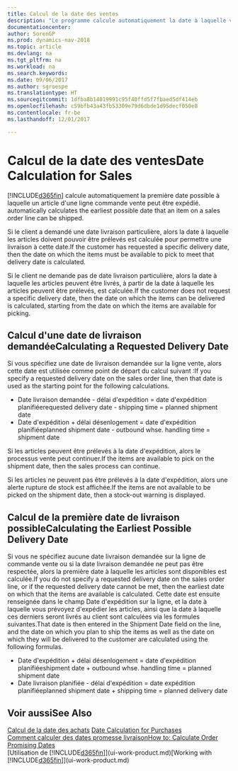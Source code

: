 ```yaml
---
title: Calcul de la date des ventes
description: "Le programme calcule automatiquement la date à laquelle vous devez commander un article pour l'avoir en stock à une certaine date. Il s'agit de la date à laquelle des articles commandés à une date donnée devraient être disponibles pour le prélèvement."
documentationcenter: 
author: SorenGP
ms.prod: dynamics-nav-2018
ms.topic: article
ms.devlang: na
ms.tgt_pltfrm: na
ms.workload: na
ms.search.keywords: 
ms.date: 09/06/2017
ms.author: sgroespe
ms.translationtype: HT
ms.sourcegitcommit: 1dfba8b14019991c95f40ffd5f7fbaed5df414eb
ms.openlocfilehash: c59bfb43a43fb53309e79d6dbde1d95decf050e8
ms.contentlocale: fr-be
ms.lasthandoff: 12/01/2017

---
```

# <a name="date-calculation-for-sales"></a><span data-ttu-id="98546-104">Calcul de la date des ventes</span><span class="sxs-lookup"><span data-stu-id="98546-104">Date Calculation for Sales</span></span>
[!INCLUDE[d365fin](includes/d365fin_md.md)]<span data-ttu-id="98546-105"> calcule automatiquement la première date possible à laquelle un article d'une ligne commande vente peut être expédié.</span><span class="sxs-lookup"><span data-stu-id="98546-105"> automatically calculates the earliest possible date that an item on a sales order line can be shipped.</span></span>

<span data-ttu-id="98546-106">Si le client a demandé une date livraison particulière, alors la date à laquelle les articles doivent pouvoir être prélevés est calculée pour permettre une livraison à cette date.</span><span class="sxs-lookup"><span data-stu-id="98546-106">If the customer has requested a specific delivery date, then the date on which the items must be available to pick to meet that delivery date is calculated.</span></span>

<span data-ttu-id="98546-107">Si le client ne demande pas de date livraison particulière, alors la date à laquelle les articles peuvent être livrés, à partir de la date à laquelle les articles peuvent être prélevés, est calculée.</span><span class="sxs-lookup"><span data-stu-id="98546-107">If the customer does not request a specific delivery date, then the date on which the items can be delivered is calculated, starting from the date on which the items are available for picking.</span></span>

## <a name="calculating-a-requested-delivery-date"></a><span data-ttu-id="98546-108">Calcul d'une date de livraison demandée</span><span class="sxs-lookup"><span data-stu-id="98546-108">Calculating a Requested Delivery Date</span></span>
<span data-ttu-id="98546-109">Si vous spécifiez une date de livraison demandée sur la ligne vente, alors cette date est utilisée comme point de départ du calcul suivant :</span><span class="sxs-lookup"><span data-stu-id="98546-109">If you specify a requested delivery date on the sales order line, then that date is used as the starting point for the following calculations.</span></span>

- <span data-ttu-id="98546-110">Date livraison demandée - délai d'expédition = date d'expédition planifiée</span><span class="sxs-lookup"><span data-stu-id="98546-110">requested delivery date - shipping time = planned shipment date</span></span>
- <span data-ttu-id="98546-111">Date d'expédition + délai désenlogement = date d'expédition planifiée</span><span class="sxs-lookup"><span data-stu-id="98546-111">planned shipment date - outbound whse. handling time = shipment date</span></span>

<span data-ttu-id="98546-112">Si les articles peuvent être prélevés à la date d'expédition, alors le processus vente peut continuer.</span><span class="sxs-lookup"><span data-stu-id="98546-112">If the items are available to pick on the shipment date, then the sales process can continue.</span></span>

<span data-ttu-id="98546-113">Si les articles ne peuvent pas être prélevés à la date d'expédition, alors une alerte rupture de stock est affichée.</span><span class="sxs-lookup"><span data-stu-id="98546-113">If the items are not available to be picked on the shipment date, then a stock-out warning is displayed.</span></span>

## <a name="calculating-the-earliest-possible-delivery-date"></a><span data-ttu-id="98546-114">Calcul de la première date de livraison possible</span><span class="sxs-lookup"><span data-stu-id="98546-114">Calculating the Earliest Possible Delivery Date</span></span>
<span data-ttu-id="98546-115">Si vous ne spécifiez aucune date livraison demandée sur la ligne de commande vente ou si la date livraison demandée ne peut pas être respectée, alors la première date à laquelle les articles sont disponibles est calculée.</span><span class="sxs-lookup"><span data-stu-id="98546-115">If you do not specify a requested delivery date on the sales order line, or if the requested delivery date cannot be met, then the earliest date on which that the items are available is calculated.</span></span> <span data-ttu-id="98546-116">Cette date est ensuite renseignée dans le champ Date d'expédition sur la ligne, et la date à laquelle vous prévoyez d'expédier les articles, ainsi que la date à laquelle ces derniers seront livrés au client sont calculées via les formules suivantes.</span><span class="sxs-lookup"><span data-stu-id="98546-116">That date is then entered in the Shipment Date field on the line, and the date on which you plan to ship the items as well as the date on which they will be delivered to the customer are calculated using the following formulas.</span></span>

- <span data-ttu-id="98546-117">Date d'expédition + délai désenlogement = date d'expédition planifiée</span><span class="sxs-lookup"><span data-stu-id="98546-117">shipment date + outbound whse. handling time = planned shipment date</span></span>
- <span data-ttu-id="98546-118">Date livraison planifiée - délai d'expédition = date expédition planifiée</span><span class="sxs-lookup"><span data-stu-id="98546-118">planned shipment date + shipping time = planned delivery date</span></span>


## <a name="see-also"></a><span data-ttu-id="98546-119">Voir aussi</span><span class="sxs-lookup"><span data-stu-id="98546-119">See Also</span></span>  
 <span data-ttu-id="98546-120">[Calcul de la date des achats](purchasing-date-calculation-for-purchases.md) </span><span class="sxs-lookup"><span data-stu-id="98546-120">[Date Calculation for Purchases](purchasing-date-calculation-for-purchases.md) </span></span>  
 [<span data-ttu-id="98546-121">Comment calculer des dates promesse livraison</span><span class="sxs-lookup"><span data-stu-id="98546-121">How to: Calculate Order Promising Dates</span></span>](sales-how-to-calculate-order-promising-dates.md)  
 <span data-ttu-id="98546-122">[Utilisation de [!INCLUDE[d365fin](includes/d365fin_md.md)]](ui-work-product.md)</span><span class="sxs-lookup"><span data-stu-id="98546-122">[Working with [!INCLUDE[d365fin](includes/d365fin_md.md)]](ui-work-product.md)</span></span>

